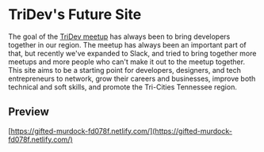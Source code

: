 # TriDev's Future Site
The goal of the [TriDev meetup](https://meetup.com/tridev) has always been to bring 
developers together in our region. The meetup has always been an important 
part of that, but recently we've expanded to Slack, and tried 
to bring together more meetups and more people who can't make it 
out to the meetup together. This site aims to be a starting point 
for developers, designers, and tech entrepreneurs to network, grow their 
careers and businesses, improve both technical and soft skills, and promote the Tri-Cities
Tennessee region.

## Preview

[https://gifted-murdock-fd078f.netlify.com/](https://gifted-murdock-fd078f.netlify.com/)